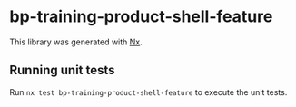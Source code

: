# bp-training-product-shell-feature

This library was generated with [Nx](https://nx.dev).

## Running unit tests

Run `nx test bp-training-product-shell-feature` to execute the unit tests.
